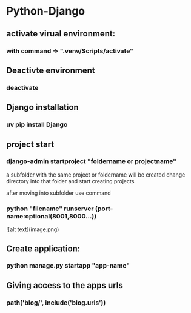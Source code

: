 # Python-Django
<h3></h3>
<h2>activate virual environment:</h2>
<h3>with command => ".venv/Scripts/activate"</h3>

<h2>Deactivte environment</h2>
<h3>deactivate</h3>


<h2>Django installation</h2>
<h3>uv pip install Django</h3>


<h2>project start</h2>
<!-- A project will be created only once but apps will be multiple inside the project -->
<h3>django-admin startproject "foldername or projectname"</h3>
<p>a subfolder with the same project or foldername will be created change directory into that folder
and start creating projects
</p>

<p>after moving into subfolder use command
<h3>python "filename" runserver (port-name:optional(8001,8000...))</h3>
</p>
![alt text](image.png)


<h2>Create application:</h2>
<!-- this below command will only create a file inside of project folder(whcih was initailized at start) -->
<!-- urls locator or url.py and settings.py won't be in these applications -->
<h3>python manage.py startapp "app-name"</h3>

<!--1.  first step after creating an app -->
<!-- make the main project aware that a new app has been created through settings.py in main project folder -->
<!-- For this go to settings.py inside of main project folder and write the name of app that is created such as "project1" in this case under installed apps lists -->

<!--2. Second step is to make the templates appear in the application create  -->
<!-- things to consider: we had already made a template under the main project but considering each application is a unique app we can meke a different template in each of the app -->
<!--create a template folder under application and under that same app name and under that all templates will be created  -->


<!-- step 3. as seen in the diagram: make the views(html file inside of project1 render by using request and render) -->
<!-- now the urls has to be passed to the application form main project one  -->
<!-- for this create urls.py within the application as it won't exist 
after this creation copy the content of urls.py from root level and paste it on the application folder
-->
<!-- Important thing to do now is to give access to that url.py file of the app that we have create for this use or
import include and use this syntax
 -->
 <h2>Giving access to the apps urls</h2>
 <h3>path('blog/', include('blog.urls'))</h3>



 <!-- Usage of common layout files that can be used with only some basic synatx -->
 <!-- A unnamed block will be used in every layout(the block will be positioned within a specified area)
  -->
  <!-- to use this we have to use the exyend property in any other files -->
  <!-- In order to use templates place of other app we can use the same extend property -->
  <!-- the compiler will check first inside of the folder for layout file and if not it will check under the  root directory. -->

  <!-- For tailwind start -->
  <!-- create venv or inside of venv that was created -->
  <!-- python manage.py tailwind start -->